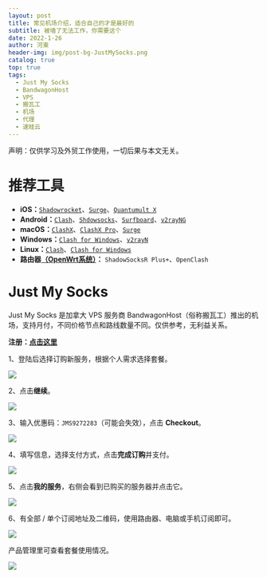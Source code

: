 ```yaml
---
layout: post
title: 常见机场介绍，适合自己的才是最好的
subtitle: 被墙了无法工作，你需要这个
date: 2022-1-26
author: 河東
header-img: img/post-bg-JustMySocks.png
catalog: true
top: true
tags:
  - Just My Socks
  - BandwagonHost
  - VPS
  - 搬瓦工
  - 机场
  - 代理
  - 速蛙云
---
```


声明：仅供学习及外贸工作使用，一切后果与本文无关。

# 推荐工具

- **iOS：**[`Shadowrocket`](https://apps.apple.com/us/app/shadowrocket/id932747118)、[`Surge`](https://apps.apple.com/us/app/id1442620678)、[`Quantumult X`](https://apps.apple.com/us/app/quantumult-x/id1443988620)
- **Android：**[`Clash`](https://play.google.com/store/apps/details?id=com.github.kr328.clash)、[`Shdowsocks`](https://play.google.com/store/apps/details?id=com.github.shadowsocks)、[`Surfboard`](https://play.google.com/store/apps/details?id=com.getsurfboard)、[`v2rayNG`](https://play.google.com/store/apps/details?id=com.v2ray.ang)
- **macOS：**[`ClashX`](https://github.com/yichengchen/clashX/releases)、[`ClashX Pro`](https://install.appcenter.ms/users/clashx/apps/clashx-pro/distribution_groups/public)、[`Surge`](https://nssurge.com/)
- **Windows：**[`Clash for Windows`](https://github.com/Fndroid/clash_for_windows_pkg/releases)、[`v2rayN`](https://github.com/2dust/v2rayN/releases)
- **Linux：**[`Clash`](https://github.com/Dreamacro/clash/releases)、[`Clash for Windows`](https://github.com/Fndroid/clash_for_windows_pkg/releases)
- **路由器[（OpenWrt系统）](https://github.com/coolsnowwolf/lede)：** `ShadowSocksR Plus+`、`OpenClash`


# Just My Socks

Just My Socks 是加拿大 VPS 服务商 BandwagonHost（俗称搬瓦工）推出的机场，支持月付，不同价格节点和路线数量不同。仅供参考，无利益关系。

**注册：[点击这里](https://justmysocks.net/members/aff.php?aff=12029)**

1、登陆后选择订购新服务，根据个人需求选择套餐。

![](https://i.imgur.com/G0gKyok.png)

2、点击**继续**。

![](https://i.imgur.com/b8CjZzd.png)

3、输入优惠码：`JMS9272283`（可能会失效），点击 **Checkout**。

![](https://i.imgur.com/rUT5nEY.png)

4、填写信息，选择支付方式，点击**完成订购**并支付。

![](https://i.imgur.com/r81XVOD.png)

5、点击**我的服务**，右侧会看到已购买的服务器并点击它。

![](https://i.imgur.com/k9h53wz.png)

6、有全部 / 单个订阅地址及二维码，使用路由器、电脑或手机订阅即可。

![](https://i.imgur.com/ZDCJnFg.png)

产品管理里可查看套餐使用情况。

![](https://i.imgur.com/feBInBi.png)


